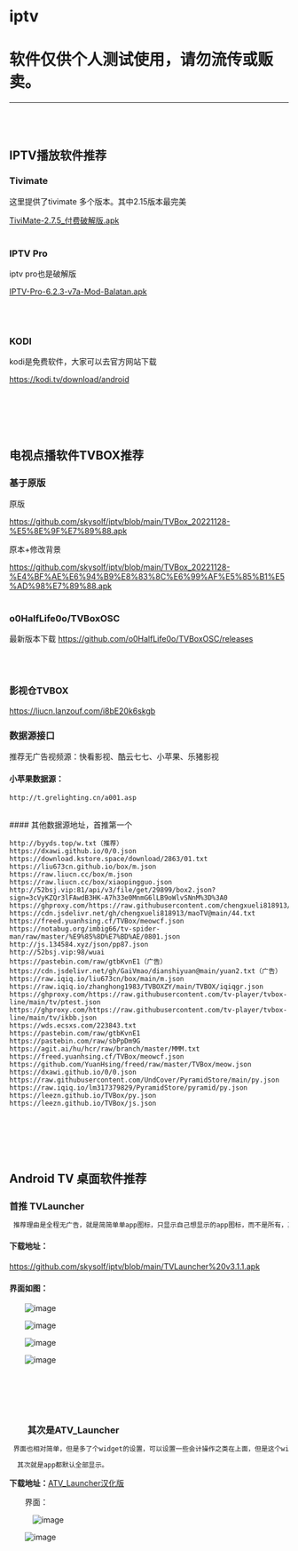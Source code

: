 # iptv
# 软件仅供个人测试使用，请勿流传或贩卖。
---
<br>
<br>

## IPTV播放软件推荐
### Tivimate
这里提供了tivimate 多个版本。其中2.15版本最完美

[TiviMate-2.7.5\_付费破解版.apk](https://github.com/skysolf/iptv/blob/main/TiviMate%20%202.1.5%20-%20Premium%E4%BB%98%E8%B4%B9%E7%A0%B4%E8%A7%A3%E7%89%88.apk)
<br>
<br>


### IPTV Pro
iptv pro也是破解版

[IPTV-Pro-6.2.3-v7a-Mod-Balatan.apk](https://github.com/skysolf/iptv/blob/main/IPTV-Pro-6.2.3-v7a-Mod-Balatan.apk)

<br>
<br>

### KODI
kodi是免费软件，大家可以去官方网站下载

https://kodi.tv/download/android


<br>
<br>
<br>
<br>

## 电视点播软件TVBOX推荐
### 基于原版
原版

https://github.com/skysolf/iptv/blob/main/TVBox_20221128-%E5%8E%9F%E7%89%88.apk

原本+修改背景

https://github.com/skysolf/iptv/blob/main/TVBox_20221128-%E4%BF%AE%E6%94%B9%E8%83%8C%E6%99%AF%E5%85%B1%E5%AD%98%E7%89%88.apk
<br>
<br>

### o0HalfLife0o/TVBoxOSC

最新版本下载 https://github.com/o0HalfLife0o/TVBoxOSC/releases

<br>
<br>

### 影视仓TVBOX
https://liucn.lanzouf.com/i8bE20k6skgb
<br>
### 数据源接口

推荐无广告视频源：快看影视、酷云七七、小苹果、乐猪影视
<br>
#### 小苹果数据源：
```
http://t.grelighting.cn/a001.asp
```


<br>
#### 其他数据源地址，首推第一个

```
http://byyds.top/w.txt（推荐）
https://dxawi.github.io/0/0.json
https://download.kstore.space/download/2863/01.txt
https://liu673cn.github.io/box/m.json
https://raw.liucn.cc/box/m.json
https://raw.liucn.cc/box/xiaopingguo.json
http://52bsj.vip:81/api/v3/file/get/29899/box2.json?sign=3cVyKZQr3lFAwdB3HK-A7h33e0MnmG6lLB9oWlvSNnM%3D%3A0
https://ghproxy.com/https://raw.githubusercontent.com/chengxueli818913/maoTV/main/44.txt
https://cdn.jsdelivr.net/gh/chengxueli818913/maoTV@main/44.txt
https://freed.yuanhsing.cf/TVBox/meowcf.json
https://notabug.org/imbig66/tv-spider-man/raw/master/%E9%85%8D%E7%BD%AE/0801.json
http://js.134584.xyz/json/pp87.json
http://52bsj.vip:98/wuai
https://pastebin.com/raw/gtbKvnE1（广告）
https://cdn.jsdelivr.net/gh/GaiVmao/dianshiyuan@main/yuan2.txt（广告）
https://raw.iqiq.io/liu673cn/box/main/m.json
https://raw.iqiq.io/zhanghong1983/TVBOXZY/main/TVBOX/iqiqgr.json
https://ghproxy.com/https://raw.githubusercontent.com/tv-player/tvbox-line/main/tv/ptest.json
https://ghproxy.com/https://raw.githubusercontent.com/tv-player/tvbox-line/main/tv/ikbb.json
https://wds.ecsxs.com/223843.txt
https://pastebin.com/raw/gtbKvnE1
https://pastebin.com/raw/sbPpDm9G
https://agit.ai/hu/hcr/raw/branch/master/MMM.txt
https://freed.yuanhsing.cf/TVBox/meowcf.json
https://github.com/YuanHsing/freed/raw/master/TVBox/meow.json
https://dxawi.github.io/0/0.json
https://raw.githubusercontent.com/UndCover/PyramidStore/main/py.json
https://raw.iqiq.io/lm317379829/PyramidStore/pyramid/py.json
https://leezn.github.io/TVBox/py.json
https://leezn.github.io/TVBox/js.json
```
<br>
<br>
<br>
<br>

## Android TV 桌面软件推荐
### 首推 TVLauncher
```python
 推荐理由是全程无广告，就是简简单单app图标，只显示自己想显示的app图标，而不是所有，其次图标是扁平的，好看。
```


#### 下载地址：
https://github.com/skysolf/iptv/blob/main/TVLauncher%20v3.1.1.apk

#### 界面如图：


  ![image](https://user-images.githubusercontent.com/936803/218387897-bc6c7255-1f4d-479f-9f8e-ad28586fdb99.png)



  ![image](https://user-images.githubusercontent.com/936803/218387998-9a8fefb1-e9dd-430b-b88f-c5c5f8572b02.png)



  ![image](https://user-images.githubusercontent.com/936803/218387927-862169f3-a376-45cb-9abe-0ad372b2445d.png)



  ![image](https://user-images.githubusercontent.com/936803/218387962-1621190a-0266-4910-9aa4-bd178a1a7415.png)

<br>
<br>
<br>
<br>

###   其次是ATV\_Launcher
```python
 界面也相对简单，但是多了个widget的设置，可以设置一些会计操作之类在上面，但是这个widget空间无法删除，必须占据空间

  其次就是app都默认全部显示。
```
**下载地址：**[ATV\_Launcher汉化版](https://github.com/skysolf/iptv/blob/main/ATV_Launcher_0.1.5-pro_%E6%B1%89%E5%8C%96%E7%89%88-%E3%80%90KUMI%E5%88%86%E4%BA%AB%E3%80%91.apk)

  界面：

   ![image](https://user-images.githubusercontent.com/936803/218388367-380b5935-a8c7-475d-814f-0fcf6a3c753a.png)

  ![image](https://user-images.githubusercontent.com/936803/218388477-5ef1a0e6-f7ac-4b49-baf8-3889c4cebe19.png)

    

